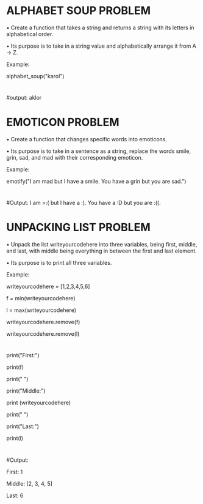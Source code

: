 # **ALPHABET SOUP PROBLEM**

• Create a function that takes a string and returns a string with its letters in alphabetical order.

• Its purpose is to take in a string value and alphabetically arrange it from A -> Z.

Example:

alphabet_soup("karol")
#

#output: aklor


# **EMOTICON PROBLEM**

• Create a function that changes specific words into emoticons. 

• Its purpose is to take in a sentence as a string, replace the words smile, grin, sad, and mad with their corresponding emoticon.

Example:

emotify("I am mad but I have a smile. You have a grin but you are sad.")

#
#Output: I am >:( but I have a :). You have a :D but you are :((.


# **UNPACKING LIST PROBLEM**

• Unpack the list writeyourcodehere into three variables, being first, middle, and last, with middle being everything in between the first and last element. 

• Its purpose is to print all three variables.

Example:


writeyourcodehere = [1,2,3,4,5,6] 

f = min(writeyourcodehere) 

l = max(writeyourcodehere) 

writeyourcodehere.remove(f) 

writeyourcodehere.remove(l) 

#

print("First:")

print(f) 

print(" ")

print("Middle:")

print (writeyourcodehere)

print(" ")

print("Last:") 

print(l)

#

#Output:

First:
1
 
Middle:
[2, 3, 4, 5]
 
Last:
6

